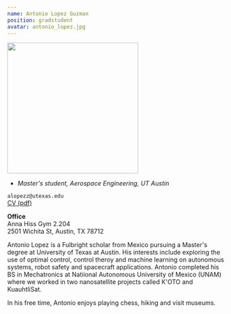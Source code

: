 ```yaml
---
name: Antonio Lopez Guzman
position: gradstudent
avatar: antonio_lopez.jpg
---
```


<img width="300" src="{{site.baseurl}}/images/people/{{page.avatar}}" data-action="zoom">

- _Master's student, Aerospace Engineering, UT Austin_<br>

<i class="fa fa-envelope-o"></i> `alopezz@utexas.edu`<br>
<i class="fa fa-newspaper-o"></i> [CV (pdf)](/documents/alg_cv.pdf)

**Office**<br>
Anna Hiss Gym 2.204<br>
2501 Wichita St,
Austin, TX 78712

Antonio Lopez is a Fulbright scholar from Mexico pursuing a Master's degree at University of Texas at Austin. His interests include exploring the use of optimal control, control theroy and machine learning on autonomous systems, robot safety and spacecraft applications.
Antonio completed his BS in Mechatronics at Natiional Autonomous University of Mexico (UNAM) where we worked in two nanosatellite projects called K'OTO and KuauhtliSat.

In his free time, Antonio enjoys playing chess, hiking and visit museums. 
